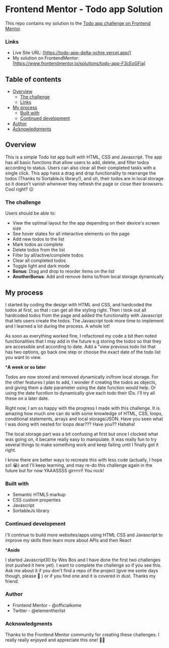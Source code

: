 # Frontend Mentor - Todo app Solution

This repo contains my solution to the [Todo app challenge on Frontend Mentor](https://www.frontendmentor.io/challenges/todo-app-Su1_KokOW).

### Links

- Live Site URL: [https://todo-app-delta-ochre.vercel.app/]
- My solution on FrontendMentor: [https://www.frontendmentor.io/solutions/todo-app-F3cEoGFia]

## Table of contents

- [Overview](#overview)
  - [The challenge](#the-challenge)
  - [Links](#links)
- [My process](#my-process)
  - [Built with](#built-with)
  - [Continued development](#continued-development)
- [Author](#author)
- [Acknowledgments](#acknowledgments)

## Overview

This is a simple Todo list app built with HTML, CSS and Javascript. The app has all basic functions that allow users to add, delete, and filter todos according to status. Users can also clear all their completed tasks with a single click. This app hass a drag and drop functionality to rearrange the todos (Thanks to SortableJs library!), and oh, their todos are in local storage so it doesn't vanish whenever they refresh the page or close their browsers. Cool right? 😉

### The challenge

Users should be able to:

- View the optimal layout for the app depending on their device's screen size
- See hover states for all interactive elements on the page
- Add new todos to the list
- Mark todos as complete
- Delete todos from the list
- Filter by all/active/complete todos
- Clear all completed todos
- Toggle light and dark mode
- **Bonus**: Drag and drop to reorder items on the list
- **AnotherBonus**: Add and remove items to/from local storage dynamically

## My process

I started by coding the design with HTML and CSS, and hardcoded the todos at first, so that i can get all the styling right. Then i took out all hardcoded todos from the page and added the functionality with Javascript that lets users create the todos. The Javascript took more time to implement and I learned a lot during the process. A whole lot!

As soon as everything worked fine, I refactored my code a bit then noted functionalities that I may add in the future e.g storing the todos so that they are accessible and according to date. Add a "view previous todo list that has two options, go back one step or choose the exact date of the todo list you want to view.

***A week or so later**

Todos are now stored and removed dynamically in/from local storage. For the other features I plan to add, I wonder if creating the todos as objects, and giving them a date parameter using the date function would help. Or using the date fucntion to dynamically give each todo their IDs. I'll try all these on a later date.

Right now, I am so happy with the progress I made with this challenge. It is amazing how much one can do with some knowledge of HTML, CSS, loops, conditional statements, arrays and local storage/JSON. Have you seen what I was doing with nested for loops dear??? Have you?? Hahaha!

The local storage part was a bit confusing at first but once I clocked what was going on, it became really easy to manipulate. It was really fun to try several things to make something work and keep failing until I finally got it right.

I know there are better ways to recreate this with less code (actually, I hope so! 😭) and I'll keep learning, and may re-do this challenge again in the future but for now YAAASSSS girrrrrl! You rock!

### Built with

- Semantic HTML5 markup
- CSS custom properties
- Javascript
- SortableJs library

### Continued development

I'll continue to build more websites/apps using HTML CSS and Javascript to improve my skills then learn more about APIs and then React

***Aside**

I started Javascript30 by Wes Bos and I have done the first two challenges (not pushed it here yet). I want to complete the challenge so if you see this. Ask me about it if you don't find a repo of the project (give me some days though, please 🥺 ) or if you find one and it is covered in dust. Thanks my friend.

### Author
- Frontend Mentor - @officialkome
- Twitter - @elementherlist

### Acknowledgments
Thanks to the Frontend Mentor community for creating these challenges. I really really enjoyed and appreciate this one! 🙏🏾

